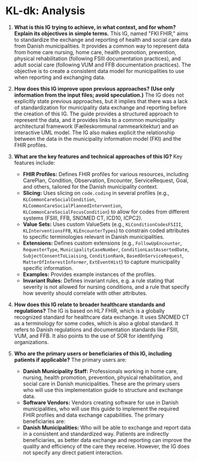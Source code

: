 # KL-dk: Analysis

1. **What is this IG trying to achieve, in what context, and for whom? Explain its objectives in simple terms.**
   This IG, named "FKI FHIR," aims to standardize the exchange and reporting of health and social care data from Danish municipalities. It provides a common way to represent data from home care nursing, home care, health promotion, prevention, physical rehabilitation (following FSIII documentation practices), and adult social care (following VUM and FFB documentation practices). The objective is to create a consistent data model for municipalities to use when reporting and exchanging data.

2. **How does this IG improve upon previous approaches? (Use only information from the input files; avoid speculation.)**
   The IG does not explicitly state previous approaches, but it implies that there was a lack of standardization for municipality data exchange and reporting before the creation of this IG. The guide provides a structured approach to represent the data, and it provides links to a common municipality architectural framework (Fælleskommunal rammearkitektur) and an interactive UML model. The IG also makes explicit the relationship between the data in the municipality information model (FKI) and the FHIR profiles.

3. **What are the key features and technical approaches of this IG?**
   Key features include:
    *   **FHIR Profiles:** Defines FHIR profiles for various resources, including CarePlan, Condition, Observation, Encounter, ServiceRequest, Goal, and others, tailored for the Danish municipality context.
    *   **Slicing:** Uses slicing on `code.coding` in several profiles (e.g., `KLCommonCareSocialCondition`, `KLCommonCareSocialPlannedIntervention`, `KLCommonCareSocialFocusCondition`) to allow for codes from different systems (FSIII, FFB, SNOMED CT, ICD10, ICPC2).
    *   **Value Sets:** Uses custom ValueSets (e.g., `KLConditionCodesFSIII`, `KLInterventionsFFB`, `KLEncounterTypes`) to constrain coded attributes to specific terminologies relevant in Danish municipalities.
    *   **Extensions:** Defines custom extensions (e.g., `FollowUpEncounter`, `RequesterType`, `MunicipalityCaseNumber`, `ConditionLastAssertedDate`, `SubjectConsentToLiaising`, `ConditionRank`, `BasedOnServiceRequest`, `MatterOfInterestInformer`, `ExtEventHist`) to capture municipality specific information.
    *   **Examples:** Provides example instances of the profiles.
    *   **Invariant Rules:** Defines invariant rules, e.g. a rule stating that severity is not allowed for nursing conditions, and a rule that specify how severity should correlate with other attributes.

4. **How does this IG relate to broader healthcare standards and regulations?**
    The IG is based on HL7 FHIR, which is a globally recognized standard for healthcare data exchange. It uses SNOMED CT as a terminology for some codes, which is also a global standard. It refers to Danish regulations and documentation standards like FSIII, VUM, and FFB. It also points to the use of SOR for identifying organizations.

5. **Who are the primary users or beneficiaries of this IG, including patients if applicable?**
   The primary users are:
    *   **Danish Municipality Staff:** Professionals working in home care, nursing, health promotion, prevention, physical rehabilitation, and social care in Danish municipalities. These are the primary users who will use this implementation guide to structure and exchange data.
    *   **Software Vendors:** Vendors creating software for use in Danish municipalities, who will use this guide to implement the required FHIR profiles and data exchange capabilities.
   The primary beneficiaries are:
    *   **Danish Municipalities:** Who will be able to exchange and report data in a consistent and standardized way.
   Patients are indirectly beneficiaries, as better data exchange and reporting can improve the quality and efficiency of the care they receive. However, the IG does not specify any direct patient interaction.
